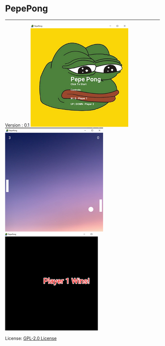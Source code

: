 # PepePong
___
Version : 0.1
![ss1](Extras/img1.png)![ss2](Extras/img2.png)![ss3](Extras/img3.png)

License:
[GPL-2.0 License ](LICENSE)